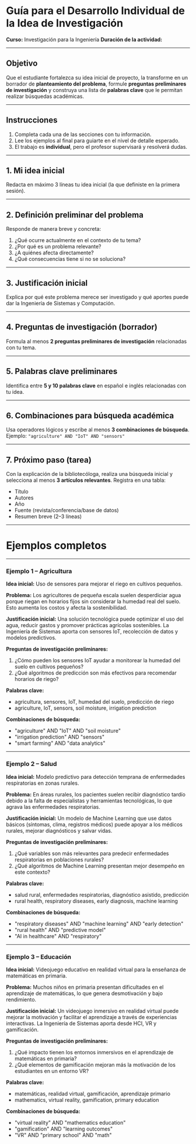 # Guía para el Desarrollo Individual de la Idea de Investigación

**Curso:** Investigación para la Ingeniería
**Duración de la actividad:** 

---

## Objetivo

Que el estudiante fortalezca su idea inicial de proyecto, la transforme en un borrador de **planteamiento del problema**, formule **preguntas preliminares de investigación** y construya una lista de **palabras clave** que le permitan realizar búsquedas académicas.

---

## Instrucciones

1. Completa cada una de las secciones con tu información.
2. Lee los ejemplos al final para guiarte en el nivel de detalle esperado.
3. El trabajo es **individual**, pero el profesor supervisará y resolverá dudas.

---

## 1. Mi idea inicial

Redacta en máximo 3 líneas tu idea inicial (la que definiste en la primera sesión).

---

## 2. Definición preliminar del problema

Responde de manera breve y concreta:

1. ¿Qué ocurre actualmente en el contexto de tu tema?
2. ¿Por qué es un problema relevante?
3. ¿A quiénes afecta directamente?
4. ¿Qué consecuencias tiene si no se soluciona?

---

## 3. Justificación inicial

Explica por qué este problema merece ser investigado y qué aportes puede dar la Ingeniería de Sistemas y Computación.

---

## 4. Preguntas de investigación (borrador)

Formula al menos **2 preguntas preliminares de investigación** relacionadas con tu tema.

---

## 5. Palabras clave preliminares

Identifica entre **5 y 10 palabras clave** en español e inglés relacionadas con tu idea.

---

## 6. Combinaciones para búsqueda académica

Usa operadores lógicos y escribe al menos **3 combinaciones de búsqueda**.
Ejemplo: `"agriculture" AND "IoT" AND "sensors"`

---

## 7. Próximo paso (tarea)

Con la explicación de la bibliotecóloga, realiza una búsqueda inicial y selecciona al menos **3 artículos relevantes**.
Registra en una tabla:

* Título
* Autores
* Año
* Fuente (revista/conferencia/base de datos)
* Resumen breve (2–3 líneas)

---

# Ejemplos completos

---

### Ejemplo 1 – Agricultura

**Idea inicial:** Uso de sensores para mejorar el riego en cultivos pequeños.

**Problema:** Los agricultores de pequeña escala suelen desperdiciar agua porque riegan en horarios fijos sin considerar la humedad real del suelo. Esto aumenta los costos y afecta la sostenibilidad.

**Justificación inicial:** Una solución tecnológica puede optimizar el uso del agua, reducir gastos y promover prácticas agrícolas sostenibles. La Ingeniería de Sistemas aporta con sensores IoT, recolección de datos y modelos predictivos.

**Preguntas de investigación preliminares:**

1. ¿Cómo pueden los sensores IoT ayudar a monitorear la humedad del suelo en cultivos pequeños?
2. ¿Qué algoritmos de predicción son más efectivos para recomendar horarios de riego?

**Palabras clave:**

* agricultura, sensores, IoT, humedad del suelo, predicción de riego
* agriculture, IoT, sensors, soil moisture, irrigation prediction

**Combinaciones de búsqueda:**

* "agriculture" AND "IoT" AND "soil moisture"
* "irrigation prediction" AND "sensors"
* "smart farming" AND "data analytics"

---

### Ejemplo 2 – Salud

**Idea inicial:** Modelo predictivo para detección temprana de enfermedades respiratorias en zonas rurales.

**Problema:** En áreas rurales, los pacientes suelen recibir diagnóstico tardío debido a la falta de especialistas y herramientas tecnológicas, lo que agrava las enfermedades respiratorias.

**Justificación inicial:** Un modelo de Machine Learning que use datos básicos (síntomas, clima, registros médicos) puede apoyar a los médicos rurales, mejorar diagnósticos y salvar vidas.

**Preguntas de investigación preliminares:**

1. ¿Qué variables son más relevantes para predecir enfermedades respiratorias en poblaciones rurales?
2. ¿Qué algoritmos de Machine Learning presentan mejor desempeño en este contexto?

**Palabras clave:**

* salud rural, enfermedades respiratorias, diagnóstico asistido, predicción
* rural health, respiratory diseases, early diagnosis, machine learning

**Combinaciones de búsqueda:**

* "respiratory diseases" AND "machine learning" AND "early detection"
* "rural health" AND "predictive model"
* "AI in healthcare" AND "respiratory"

---

### Ejemplo 3 – Educación

**Idea inicial:** Videojuego educativo en realidad virtual para la enseñanza de matemáticas en primaria.

**Problema:** Muchos niños en primaria presentan dificultades en el aprendizaje de matemáticas, lo que genera desmotivación y bajo rendimiento.

**Justificación inicial:** Un videojuego inmersivo en realidad virtual puede mejorar la motivación y facilitar el aprendizaje a través de experiencias interactivas. La Ingeniería de Sistemas aporta desde HCI, VR y gamificación.

**Preguntas de investigación preliminares:**

1. ¿Qué impacto tienen los entornos inmersivos en el aprendizaje de matemáticas en primaria?
2. ¿Qué elementos de gamificación mejoran más la motivación de los estudiantes en un entorno VR?

**Palabras clave:**

* matemáticas, realidad virtual, gamificación, aprendizaje primario
* mathematics, virtual reality, gamification, primary education

**Combinaciones de búsqueda:**

* "virtual reality" AND "mathematics education"
* "gamification" AND "learning outcomes"
* "VR" AND "primary school" AND "math"

